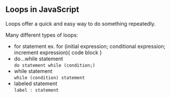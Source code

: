 ## Loops in JavaScript

Loops offer a quick and easy way to do something repeatedly.

Many different types of loops:
- for statement
  ex. for (initial expression; conditional expression; increment expression){ code block }
- do...while statement<br>
  `do
    statement
  while (condition;)`
- while statement<br>
  `while (condition)
    statement`
- labeled statement<br>
  `label :
    statement`
